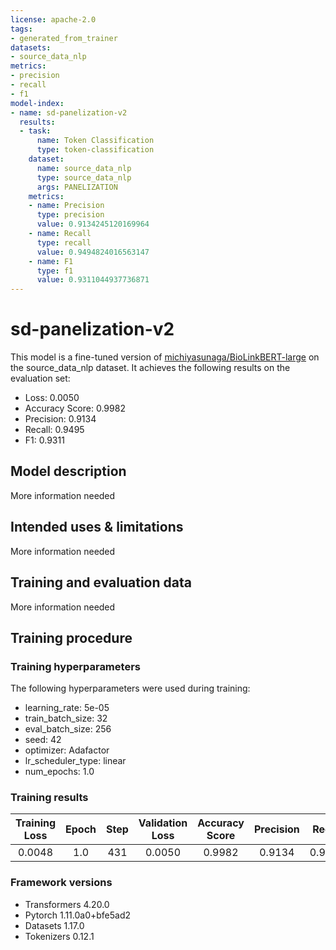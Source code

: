 ```yaml
---
license: apache-2.0
tags:
- generated_from_trainer
datasets:
- source_data_nlp
metrics:
- precision
- recall
- f1
model-index:
- name: sd-panelization-v2
  results:
  - task:
      name: Token Classification
      type: token-classification
    dataset:
      name: source_data_nlp
      type: source_data_nlp
      args: PANELIZATION
    metrics:
    - name: Precision
      type: precision
      value: 0.9134245120169964
    - name: Recall
      type: recall
      value: 0.9494824016563147
    - name: F1
      type: f1
      value: 0.9311044937736871
---
```


<!-- This model card has been generated automatically according to the information the Trainer had access to. You
should probably proofread and complete it, then remove this comment. -->

# sd-panelization-v2

This model is a fine-tuned version of [michiyasunaga/BioLinkBERT-large](https://huggingface.co/michiyasunaga/BioLinkBERT-large) on the source_data_nlp dataset.
It achieves the following results on the evaluation set:
- Loss: 0.0050
- Accuracy Score: 0.9982
- Precision: 0.9134
- Recall: 0.9495
- F1: 0.9311

## Model description

More information needed

## Intended uses & limitations

More information needed

## Training and evaluation data

More information needed

## Training procedure

### Training hyperparameters

The following hyperparameters were used during training:
- learning_rate: 5e-05
- train_batch_size: 32
- eval_batch_size: 256
- seed: 42
- optimizer: Adafactor
- lr_scheduler_type: linear
- num_epochs: 1.0

### Training results

| Training Loss | Epoch | Step | Validation Loss | Accuracy Score | Precision | Recall | F1     |
|:-------------:|:-----:|:----:|:---------------:|:--------------:|:---------:|:------:|:------:|
| 0.0048        | 1.0   | 431  | 0.0050          | 0.9982         | 0.9134    | 0.9495 | 0.9311 |


### Framework versions

- Transformers 4.20.0
- Pytorch 1.11.0a0+bfe5ad2
- Datasets 1.17.0
- Tokenizers 0.12.1
